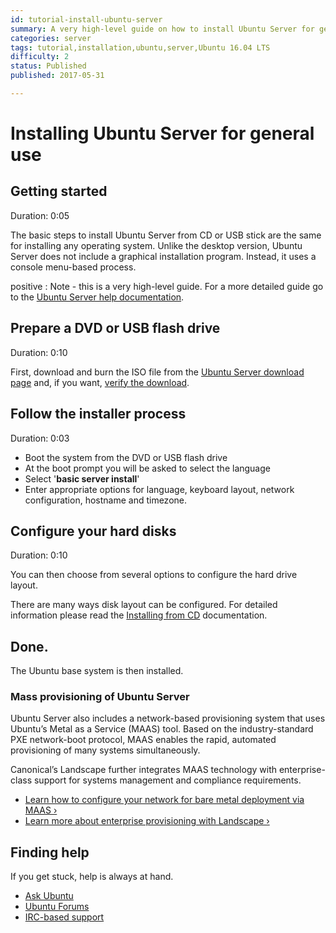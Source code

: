 ```yaml
---
id: tutorial-install-ubuntu-server
summary: A very high-level guide on how to install Ubuntu Server for genderal use.
categories: server
tags: tutorial,installation,ubuntu,server,Ubuntu 16.04 LTS
difficulty: 2
status: Published
published: 2017-05-31

---
```


# Installing Ubuntu Server for general use

## Getting started
Duration: 0:05

The basic steps to install Ubuntu Server from CD or USB stick are the same for installing any operating system. Unlike the desktop version, Ubuntu Server does not include a graphical installation program. Instead, it uses a console menu-based process.

positive
: Note - this is a very high-level guide. For a more detailed guide go to the [Ubuntu Server help documentation](https://help.ubuntu.com/lts/serverguide/installation.html
).

## Prepare a DVD or USB flash drive
Duration: 0:10

First, download and burn the ISO file from the [Ubuntu Server download page](https://www.ubuntu.com/download/server) and, if you want, [verify the download](/tutorial/tutorial-how-to-verify-ubuntu).



## Follow the installer process
Duration: 0:03

- Boot the system from the DVD or USB flash drive
- At the boot prompt you will be asked to select the language
- Select '**basic server install**'
- Enter appropriate options for language, keyboard layout, network configuration, hostname and timezone.

## Configure your hard disks
Duration: 0:10

You can then choose from several options to configure the hard drive layout.

There are many ways disk layout can be configured. For detailed information please read the [Installing from CD](https://help.ubuntu.com/lts/serverguide/installing-from-cd.html) documentation.

## Done.

The Ubuntu base system is then installed.

### Mass provisioning of Ubuntu Server

Ubuntu Server also includes a network-based provisioning system that uses Ubuntu’s Metal as a Service (MAAS) tool. Based on the industry-standard PXE network-boot protocol, MAAS enables the rapid, automated provisioning of many systems simultaneously.

Canonical’s Landscape further integrates MAAS technology with enterprise-class support for systems management and compliance requirements.

* [Learn how to configure your network for bare metal deployment via MAAS&nbsp;&rsaquo;](http://maas.ubuntu.com/?_ga=2.151938937.1948755355.1496325425-1409363030.1473341937)
* [Learn more about enterprise provisioning with Landscape&nbsp;&rsaquo;](https://landscape.canonical.com/landscape-features)

## Finding help

If you get stuck, help is always at hand.

* [Ask Ubuntu](https://askubuntu.com/)
* [Ubuntu Forums](https://ubuntuforums.org/)
* [IRC-based support](https://wiki.ubuntu.com/IRC/ChannelList)
